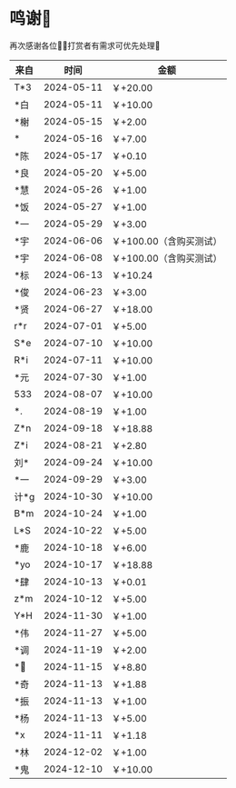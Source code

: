 # 鸣谢🫡

再次感谢各位🙏🏼打赏者有需求可优先处理🤝

| 来自  | 时间       | 金额                    |
| ----- | ---------- | ----------------------- |
| T\*3  | 2024-05-11 | ￥+20.00                |
| \*白  | 2024-05-11 | ￥+10.00                |
| \*榭  | 2024-05-15 | ￥+2.00                 |
| \*    | 2024-05-16 | ￥+7.00                 |
| \*陈  | 2024-05-17 | ￥+0.10                 |
| \*良  | 2024-05-20 | ￥+5.00                 |
| \*慧  | 2024-05-26 | ￥+1.00                 |
| \*饭  | 2024-05-27 | ￥+1.00                 |
| \*一  | 2024-05-29 | ￥+3.00                 |
| \*宇  | 2024-06-06 | ￥+100.00（含购买测试） |
| \*宇  | 2024-06-08 | ￥+100.00（含购买测试） |
| \*标  | 2024-06-13 | ￥+10.24                |
| \*俊  | 2024-06-23 | ￥+3.00                 |
| \*贤  | 2024-06-27 | ￥+18.00                |
| r\*r  | 2024-07-01 | ￥+5.00                 |
| S\*e  | 2024-07-10 | ￥+10.00                |
| R\*i  | 2024-07-11 | ￥+10.00                |
| \*元  | 2024-07-30 | ￥+1.00                 |
| 533   | 2024-08-07 | ￥+10.00                |
| \*.   | 2024-08-19 | ￥+1.00                 |
| Z\*n  | 2024-09-18 | ￥+18.88                |
| Z\*i  | 2024-08-21 | ￥+2.80                 |
| 刘\*  | 2024-09-24 | ￥+10.00                |
| \*一  | 2024-09-29 | ￥+3.00                 |
| 计\*g | 2024-10-30 | ￥+10.00                  |
| B\*m  | 2024-10-24 | ￥+1.00                   |
| L\*S  | 2024-10-22 | ￥+5.00                   |
| \*鹿  | 2024-10-18 | ￥+6.00                   |
| \*yo  | 2024-10-17 | ￥+18.88                  |
| \*肆  | 2024-10-13 | ￥+0.01                   |
| z\*m  | 2024-10-12 | ￥+5.00                   |
| Y\*H  | 2024-11-30 | ￥+1.00                   |
| \*伟  | 2024-11-27 | ￥+5.00                   |
| \*调  | 2024-11-19 | ￥+2.00                   |
| \*🌈   | 2024-11-15 | ￥+8.80                   |
| \*奇  | 2024-11-13 | ￥+1.88                   |
| \*振  | 2024-11-13 | ￥+1.00                   |
| \*杨  | 2024-11-13 | ￥+5.00                   |
| \*x   | 2024-11-11 | ￥+1.18                   |
| \*林   | 2024-12-02 | ￥+1.00                   |
| \*鬼   | 2024-12-10 | ￥+10.00                 |
